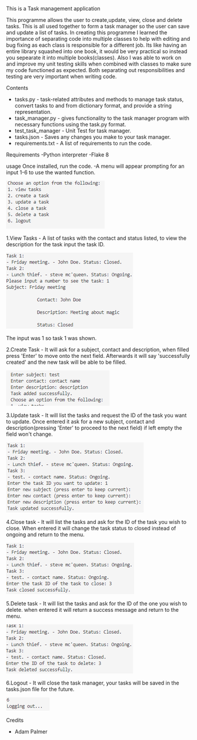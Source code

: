 This is a Task management application

This programme allows the user to create,update, view, close and delete tasks. This is all used together to form a task
manager so the user can save and update a list of tasks. In creating this programme I learned the importance of separating 
code into multiple classes to help with editing and bug fixing as each class is responsible for a different job. Its like 
having an entire library squashed into one book, it would be very practical so instead you sepearate it into multiple books(classes).
Also I was able to work on and improve my unit testing skills when combined with classes to make sure my code functioned as
expected. Both separating out responsibilities and testing are very important when writing code.

Contents
- tasks.py - task-related attributes and methods to manage task status, convert tasks to and from dictionary format, and provide a string representation.
- task_manager.py - gives functionality to the task manager program with necessary functions using the task.py format.
- test_task_manager - Unit Test for task manager.
- tasks.json - Saves any changes you make to your task manager.
- requirements.txt - A list of requirements to run the code.

Requirements
-Python interpreter
-Flake 8

usage
Once installed, run the code.
-A menu will appear prompting for an input 1-6 to use the wanted function.

 ![menu](menu.png)

1.View Tasks - A list of tasks with the contact and status listed,
to view the description for the task input the task ID.

 ![view task](view_task.png)

The input was 1 so task 1 was shown.

2.Create Task - It will ask for a subject, contact and description, when filled press 'Enter' to move onto the next field. Afterwards it will say 'successfully created' and the new task will be able to be filled.

 ![create task](create_task.png)

3.Update task - It will list the tasks and request the ID of the task you want to update. Once entered it ask for a new subject, contact and description(pressing 'Enter' to proceed to the next field) if left empty the field won't change.

 ![update task](update_task.png)

4.Close task - It will list the tasks and ask for the ID of the task you wish to close. When entered it will change the task status to closed instead of ongoing and return to the menu.

![status update](status_update.png)

5.Delete task - It will list the tasks and ask for the ID of the one you wish to delete. when entered it will return a success message and return to the menu.

![delete task](delete_task.png)

6.Logout - It will close the task manager, your tasks will be saved in the tasks.json file for the future.

![logout](logout.png)

Credits
- Adam Palmer